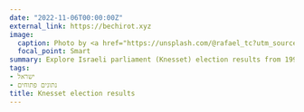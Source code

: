 ```yaml
---
date: "2022-11-06T00:00:00Z"
external_link: https://bechirot.xyz
image:
  caption: Photo by <a href="https://unsplash.com/@rafael_tc?utm_source=unsplash&utm_medium=referral&utm_content=creditCopyText">Rafael Nir</a> on <a href="https://unsplash.com/s/photos/knesset?utm_source=unsplash&utm_medium=referral&utm_content=creditCopyText">Unsplash</a>
  focal_point: Smart
summary: Explore Israeli parliament (Knesset) election results from 1999 to 2022
tags:
- ישראל
- נתונים פתוחים
title: Knesset election results
---
```

